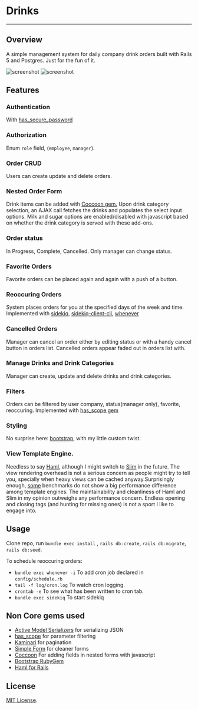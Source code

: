 # Drinks
----
## Overview
 A simple management system for daily company drink orders built with Rails 5 and Postgres. Just for the fun of it.

![screenshot](https://github.com/drumaddict/drinks/blob/master/orders.png)
![screenshot](https://github.com/drumaddict/drinks/blob/master/form.png)

## Features
### Authentication
 With  [has_secure_password](http://api.rubyonrails.org/classes/ActiveModel/SecurePassword/ClassMethods.html#method-i-has_secure_password)
### Authorization
 Enum `role` field, (`employee`, `manager`).

### Order CRUD
Users can create update and delete orders.
### Nested Order Form
Drink items can be added with [Coccoon gem.](https://github.com/nathanvda/cocoon)
Upon drink category selection, an AJAX call fetches the drinks and populates the select input options.
Milk and sugar options are enabled/disabled with javascript based on whether the drink category is
served with these add-ons.
### Order status
In Progress, Complete, Cancelled. Only manager can change status.

### Favorite Orders
Favorite orders can be placed again and again with a push of a button.
### Reoccuring Orders
System places orders for you at the specified days of the week and time.
Implemented with [sidekiq](https://github.com/mperham/sidekiq), [sidekiq-client-cli](https://github.com/didil/sidekiq-client-cli),
[whenever](https://github.com/javan/whenever)

### Cancelled Orders
Manager can cancel an order either by editing status or with a handy cancel button in orders list.
Cancelled orders appear faded out in orders list with.

### Manage Drinks and Drink Categories
 Manager can create, update and delete drinks and drink categories.

### Filters
Orders can be filtered by user company, status(manager only), favorite, reoccuring.
Implemented with [has_scope gem](https://github.com/plataformatec/has_scope)

### Styling
No surprise here:  [bootstrap](https://github.com/twbs/bootstrap-rubygem),
with my little custom twist.

### View Template Engine.
Needless to say [Haml](http://haml.info/),
although I might switch to [Slim](http://slim-lang.com/) in the future.
The view rendering overhead is not a serious concern as people might try to tell you, specially
 when heavy views can be cached anyway.Surprisingly enough, [some](http://blog.crowdint.com/2013/07/17/view-engines-performance.html) benchmarks do not show a big
 performance difference among template engines. The maintainability and  cleanliness of Haml and Slim in my opinion outweighs any performance concern. Endless opening and closing tags (and hunting for missing ones) is not a sport I like to engage into.

## Usage

Clone repo, run `bundle exec install` , `rails db:create`, `rails db:migrate`, `rails db:seed`.

  To schedule reoccuring orders:
* `bundle exec whenever -i` To add cron job declared in `config/schedule.rb`
* `tail -f log/cron.log` To watch  cron logging.
*  `crontab -e` To see what has been written to cron tab.
* `bundle exec sidekiq` To start sidekiq

## Non Core gems used
* [Active Model Serializers](https://github.com/rails-api/active_model_serializers) for serializing JSON
* [has_scope](https://github.com/plataformatec/has_scope)  for parameter filtering
* [Kaminari](https://github.com/amatsuda/kaminari) for pagination
* [Simple Form](https://github.com/plataformatec/simple_form) for cleaner forms
* [Coccoon](https://github.com/nathanvda/cocoon) For adding fields in nested forms with javascript
* [Bootstrap RubyGem](https://github.com/twbs/bootstrap-rubygem)
* [Haml for Rails](https://github.com/indirect/haml-rails)

## License
 [MIT License](http://opensource.org/licenses/MIT).

